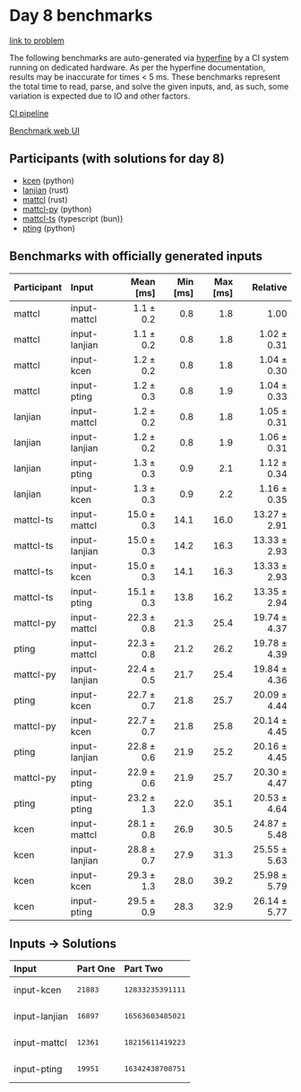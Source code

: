 # Day 8 benchmarks

[link to problem](https://adventofcode.com/2023/day/8)

The following benchmarks are auto-generated via
[hyperfine](https://github.com/sharkdp/hyperfine) by a CI system running on
dedicated hardware. As per the hyperfine documentation, results may be
inaccurate for times < 5 ms. These benchmarks represent the total time to read,
parse, and solve the given inputs, and, as such, some variation is expected due
to IO and other factors.

[CI pipeline](http://ci.papercode.net:8080/teams/main/pipelines/aoc2023)

[Benchmark web UI](https://aoc.ancalagon.black)


## Participants (with solutions for day 8)

- [kcen](https://github.com/kcen/aoc2023) (python)
- [lanjian](https://github.com/lanjian/aoc-2023) (rust)
- [mattcl](https://github.com/mattcl/aoc2023) (rust)
- [mattcl-py](https://github.com/mattcl/aoc2023-py) (python)
- [mattcl-ts](https://github.com/mattcl/aoc2023-js) (typescript (bun))
- [pting](https://github.com/pting/aoc2023) (python)


## Benchmarks with officially generated inputs

| Participant | Input | Mean [ms] | Min [ms] | Max [ms] | Relative |
|:---|:---|---:|---:|---:|---:|
| mattcl | input-mattcl | 1.1 ± 0.2 | 0.8 | 1.8 | 1.00 |
| mattcl | input-lanjian | 1.1 ± 0.2 | 0.8 | 1.8 | 1.02 ± 0.31 |
| mattcl | input-kcen | 1.2 ± 0.2 | 0.8 | 1.8 | 1.04 ± 0.30 |
| mattcl | input-pting | 1.2 ± 0.3 | 0.8 | 1.9 | 1.04 ± 0.33 |
| lanjian | input-mattcl | 1.2 ± 0.2 | 0.8 | 1.8 | 1.05 ± 0.31 |
| lanjian | input-lanjian | 1.2 ± 0.2 | 0.8 | 1.9 | 1.06 ± 0.31 |
| lanjian | input-pting | 1.3 ± 0.3 | 0.9 | 2.1 | 1.12 ± 0.34 |
| lanjian | input-kcen | 1.3 ± 0.3 | 0.9 | 2.2 | 1.16 ± 0.35 |
| mattcl-ts | input-mattcl | 15.0 ± 0.3 | 14.1 | 16.0 | 13.27 ± 2.91 |
| mattcl-ts | input-lanjian | 15.0 ± 0.3 | 14.2 | 16.3 | 13.33 ± 2.93 |
| mattcl-ts | input-kcen | 15.0 ± 0.3 | 14.1 | 16.3 | 13.33 ± 2.93 |
| mattcl-ts | input-pting | 15.1 ± 0.3 | 13.8 | 16.2 | 13.35 ± 2.94 |
| mattcl-py | input-mattcl | 22.3 ± 0.8 | 21.3 | 25.4 | 19.74 ± 4.37 |
| pting | input-mattcl | 22.3 ± 0.8 | 21.2 | 26.2 | 19.78 ± 4.39 |
| mattcl-py | input-lanjian | 22.4 ± 0.5 | 21.7 | 25.4 | 19.84 ± 4.36 |
| pting | input-kcen | 22.7 ± 0.7 | 21.8 | 25.7 | 20.09 ± 4.44 |
| mattcl-py | input-kcen | 22.7 ± 0.7 | 21.8 | 25.8 | 20.14 ± 4.45 |
| pting | input-lanjian | 22.8 ± 0.6 | 21.9 | 25.2 | 20.16 ± 4.45 |
| mattcl-py | input-pting | 22.9 ± 0.6 | 21.9 | 25.7 | 20.30 ± 4.47 |
| pting | input-pting | 23.2 ± 1.3 | 22.0 | 35.1 | 20.53 ± 4.64 |
| kcen | input-mattcl | 28.1 ± 0.8 | 26.9 | 30.5 | 24.87 ± 5.48 |
| kcen | input-lanjian | 28.8 ± 0.7 | 27.9 | 31.3 | 25.55 ± 5.63 |
| kcen | input-kcen | 29.3 ± 1.3 | 28.0 | 39.2 | 25.98 ± 5.79 |
| kcen | input-pting | 29.5 ± 0.9 | 28.3 | 32.9 | 26.14 ± 5.77 |


## Inputs -> Solutions

| Input | Part One | Part Two |
|:---|:---|:---|
|input-kcen|<pre>21883</pre>|<pre>12833235391111</pre>|
|input-lanjian|<pre>16897</pre>|<pre>16563603485021</pre>|
|input-mattcl|<pre>12361</pre>|<pre>18215611419223</pre>|
|input-pting|<pre>19951</pre>|<pre>16342438708751</pre>|